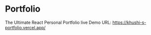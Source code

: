 # Portfolio
The Ultimate React Personal Portfolio
live Demo URL: https://khushi-s-portfolio.vercel.app/
